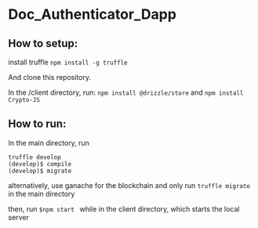 # Doc_Authenticator_Dapp

## How to setup:
install truffle 
    `npm install -g truffle`

And clone this repository.

In the /client directory, run:
    `npm install @drizzle/store`
    and `npm install Crypto-JS`
## How to run: 
In the main directory, run
```
truffle develop
(develop)$ compile
(develop)$ migrate
```

alternatively, use ganache for the blockchain and only run `truffle migrate` in the main directory

then, run 
    `$npm start `
while in the client directory, which starts the local server